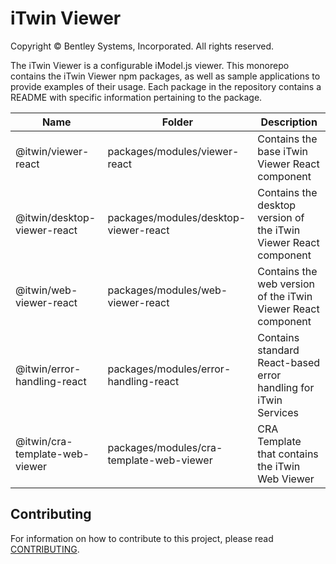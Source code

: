 # iTwin Viewer

Copyright © Bentley Systems, Incorporated. All rights reserved.

The iTwin Viewer is a configurable iModel.js viewer. This monorepo contains the iTwin Viewer npm packages, as well as sample applications to provide examples of their usage. Each package in the repository contains a README with specific information pertaining to the package.

| Name                           | Folder                                   | Description                                                      |
| ------------------------------ | ---------------------------------------- | ---------------------------------------------------------------- |
| @itwin/viewer-react            | packages/modules/viewer-react            | Contains the base iTwin Viewer React component                   |
| @itwin/desktop-viewer-react    | packages/modules/desktop-viewer-react    | Contains the desktop version of the iTwin Viewer React component |
| @itwin/web-viewer-react        | packages/modules/web-viewer-react        | Contains the web version of the iTwin Viewer React component     |
| @itwin/error-handling-react    | packages/modules/error-handling-react    | Contains standard React-based error handling for iTwin Services  |
| @itwin/cra-template-web-viewer | packages/modules/cra-template-web-viewer | CRA Template that contains the iTwin Web Viewer                  |

## Contributing

For information on how to contribute to this project, please read [CONTRIBUTING](CONTRIBUTING.MD).
